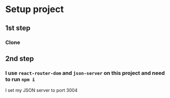 # Setup project
## 1st step
### Clone
## 2nd step
### I use `react-router-dom` and `json-server` on this project and need to run `npm i`

I set my JSON server to port 3004
